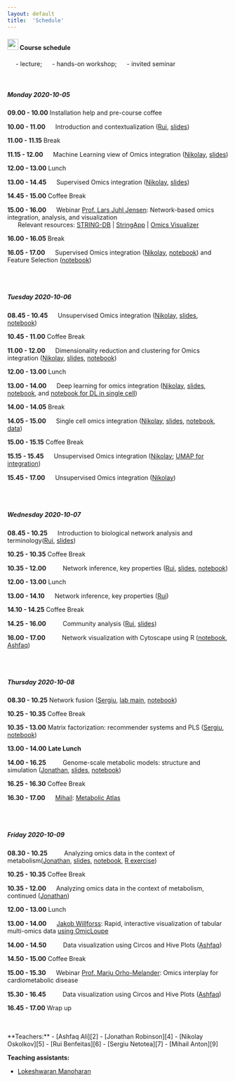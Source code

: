 ```yaml
---
layout: default
title:  'Schedule'
---
```

#### <img border="0" src="https://www.svgrepo.com/show/20800/event-date-and-time-symbol.svg" width="25" height="25"> Course schedule

<img border="0" src="https://www.svgrepo.com/show/7321/teacher.svg" width="15" height="15"> - lecture; 
<img border="0" src="https://www.svgrepo.com/show/7421/computer.svg" width="15" height="15"> - hands-on workshop; 
<img border="0" src="https://www.svgrepo.com/show/307069/public-speaking-speak-tell-talk.svg" width="15" height="15"> - invited seminar  
<br>
<br>
##### Monday 2020-10-05

**09.00 - 10.00** Installation help and pre-course coffee

**10.00 - 11.00** <img border="0" src="https://www.svgrepo.com/show/7321/teacher.svg" width="15" height="15"> Introduction and contextualization ([Rui][6], [slides](./session_intro/course_intro.pdf))

**11.00 - 11.15** Break

**11.15 - 12.00** <img border="0" src="https://www.svgrepo.com/show/7321/teacher.svg" width="15" height="15"> Machine Learning view of Omics integration ([Nikolay][5], [slides](/workshop_omics_integration/session_ml/MachineLearningViewOmicsIntegration_Oskolkov.pdf))

**12.00 - 13.00** Lunch

**13.00 - 14.45** <img border="0" src="https://www.svgrepo.com/show/7321/teacher.svg" width="15" height="15"> Supervised Omics integration ([Nikolay][5], [slides](./session_ml/SupervisedOMICsIntegration/SupervisedOmicsIntegration_Oskolkov.pdf))

**14.45 - 15.00** Coffee Break

**15.00 - 16.00** <img border="0" src="https://www.svgrepo.com/show/307069/public-speaking-speak-tell-talk.svg" width="15" height="15"> Webinar [Prof. Lars Juhl Jensen][1]: Network-based omics integration, analysis, and visualization  
&nbsp;&nbsp;&nbsp;&nbsp;&nbsp;&nbsp;Relevant resources: [STRING-DB](https://string-db.org/) | [StringApp](https://pubmed.ncbi.nlm.nih.gov/30450911/) | [Omics Visualizer](https://f1000research.com/articles/9-157)

**16.00 - 16.05** Break

**16.05 - 17.00** <img border="0" src="https://www.svgrepo.com/show/7421/computer.svg" width="15" height="15"> Supervised Omics integration ([Nikolay][5], [notebook](./session_ml/SupervisedOMICsIntegration/supervised_omics_integr_CLL.html)) and Feature Selection ([notebook](./session_ml/FeatureSelectionIntegrOMICs/OmicsIntegration_FeatureSelection.html))

<br>
<br>

##### Tuesday 2020-10-06

**08.45 - 10.45** <img border="0" src="https://www.svgrepo.com/show/7321/teacher.svg" width="15" height="15"> Unsupervised Omics integration ([Nikolay][5], [slides](./session_ml/UnsupervisedOMICsIntegration/UnsupervisedOmicsIntegration_Oskolkov.pdf), [notebook](./session_ml/UnsupervisedOMICsIntegration/UnsupervisedOMICsIntegration.html))

**10.45 - 11.00** Coffee Break

**11.00 - 12.00** <img border="0" src="https://www.svgrepo.com/show/7321/teacher.svg" width="15" height="15"> Dimensionality reduction and clustering for Omics integration ([Nikolay][5], [slides](./session_ml/DimReductSingleCell/DimensionReduction_Oskolkov.pdf), [notebook](./session_ml/DimReductSingleCell/OmicsIntegration_DimensionReduction.html))

**12.00 - 13.00** Lunch

**13.00 - 14.00** <img border="0" src="https://www.svgrepo.com/show/7321/teacher.svg" width="15" height="15"> Deep learning for omics integration ([Nikolay][5], [slides](./session_ml/DeepLearningDataIntegration/DeepLearningOmicsIntegration_Oskolkov.pdf), [notebook](./session_ml/DeepLearningDataIntegration/DeepLearningDataIntegration.html), and [notebook for DL in single cell](./session_ml/DeepLearningDataIntegration/DeepLearning_SingleCell_10X_1.3Mcells.html))

**14.00 - 14.05** Break

**14.05 - 15.00** <img border="0" src="https://www.svgrepo.com/show/7321/teacher.svg" width="15" height="15"> Single cell omics integration ([Nikolay][5], [slides](./session_ml/SingleCell/SingleCellOmicsIntegration_Oskolkov.pdf), [notebook](./session_ml/SingleCell/SingleCell_OmicsIntegration.html), [data](https://drive.google.com/file/d/1hBeh2L5PC-T87YObCmJv4Qcm59IqkkOf/view?usp=sharing))

**15.00 - 15.15** Coffee Break

**15.15 - 15.45** <img border="0" src="https://www.svgrepo.com/show/7421/computer.svg" width="15" height="15"> Unsupervised Omics integration ([Nikolay][5]; [UMAP for integration](./session_ml/UMAP_DataIntegration/UMAP_DataIntegration.html))

**15.45 - 17.00** <img border="0" src="https://www.svgrepo.com/show/7421/computer.svg" width="15" height="15"> Unsupervised Omics integration ([Nikolay][5])

<br>
<br>

##### Wednesday 2020-10-07

**08.45 - 10.25** <img border="0" src="https://www.svgrepo.com/show/7321/teacher.svg" width="15" height="15"> Introduction to biological network analysis and terminology([Rui][6], [slides](./session_topology/1Introduction.pdf))

**10.25 - 10.35** Coffee Break

**10.35 - 12.00** <img border="0" src="https://www.svgrepo.com/show/7321/teacher.svg" width="15" height="15"><img border="0" src="https://www.svgrepo.com/show/7421/computer.svg" width="15" height="15"> Network inference, key properties ([Rui][6], [slides](./session_topology/2Network_inference.pdf), [notebook](./session_topology/lab.html))

**12.00 - 13.00** Lunch

**13.00 - 14.10** <img border="0" src="https://www.svgrepo.com/show/7421/computer.svg" width="15" height="15"> Network inference, key properties ([Rui][6])

**14.10 - 14.25** Coffee Break

**14.25 - 16.00** <img border="0" src="https://www.svgrepo.com/show/7321/teacher.svg" width="15" height="15"><img border="0" src="https://www.svgrepo.com/show/7421/computer.svg" width="15" height="15"> Community analysis ([Rui][6], [slides](./session_topology/3Community_analysis.pdf))

**16.00 - 17.00** <img border="0" src="https://www.svgrepo.com/show/7321/teacher.svg" width="15" height="15"><img border="0" src="https://www.svgrepo.com/show/7421/computer.svg" width="15" height="15"> Network visualization with Cytoscape using R ([notebook](./session_visualization/Cytoscape_tutorial.html), [Ashfaq][2])

<br>
<br>

##### Thursday 2020-10-08

**08.30 - 10.25** Network fusion ([Sergiu][7], [lab main](./session_nmf/Lab.html), [notebook](./session_nmf/SNF_main.html))

**10.25 - 10.35** Coffee Break

**10.35 - 13.00** Matrix factorization: recommender systems and PLS ([Sergiu][7], [notebook](./session_nmf/MF_main.html))

**13.00 - 14.00** **Late Lunch**

**14.00 - 16.25** <img border="0" src="https://www.svgrepo.com/show/7321/teacher.svg" width="15" height="15"><img border="0" src="https://www.svgrepo.com/show/7421/computer.svg" width="15" height="15"> Genome-scale metabolic models: structure and simulation ([Jonathan][4], [slides](./session_gems/lectures/GEM_session_day1.pdf), [notebook](./session_gems/COBRApy_tutorial.html))

**16.25 - 16.30** Coffee Break

**16.30 - 17.00** <img border="0" src="https://www.svgrepo.com/show/307069/public-speaking-speak-tell-talk.svg" width="15" height="15"> [Mihail][9]: [Metabolic Atlas][12]

<br>
<br>

##### Friday 2020-10-09

**08.30 - 10.25** <img border="0" src="https://www.svgrepo.com/show/7321/teacher.svg" width="15" height="15"><img border="0" src="https://www.svgrepo.com/show/7421/computer.svg" width="15" height="15"> Analyzing omics data in the context of metabolism([Jonathan][4], [slides](./session_gems/lectures/GEM_session_day2.pdf), [notebook](./session_gems/GEM_GSC_extraction.html), [R exercise](./session_gems/GEM_GSA.html))

**10.25 - 10.35** Coffee Break

**10.35 - 12.00** <img border="0" src="https://www.svgrepo.com/show/7421/computer.svg" width="15" height="15"> Analyzing omics data in the context of metabolism, continued ([Jonathan][4])

**12.00 - 13.00** Lunch

**13.00 - 14.00** <img border="0" src="https://www.svgrepo.com/show/307069/public-speaking-speak-tell-talk.svg" width="15" height="15"> [Jakob Willforss][10]: Rapid, interactive visualization of tabular multi-omics data [using OmicLoupe][11]

**14.00 - 14.50** <img border="0" src="https://www.svgrepo.com/show/7321/teacher.svg" width="15" height="15"><img border="0" src="https://www.svgrepo.com/show/7421/computer.svg" width="15" height="15"> Data visualization using Circos and Hive Plots ([Ashfaq][2])

**14.50 - 15.00** Coffee Break

**15.00 - 15.30** <img border="0" src="https://www.svgrepo.com/show/307069/public-speaking-speak-tell-talk.svg" width="15" height="15"> Webinar [Prof. Marju Orho-Melander][3]: Omics interplay for cardiometabolic disease

**15.30 - 16.45** <img border="0" src="https://www.svgrepo.com/show/7321/teacher.svg" width="15" height="15"><img border="0" src="https://www.svgrepo.com/show/7421/computer.svg" width="15" height="15"> Data visualization using Circos and Hive Plots ([Ashfaq][2])

**16.45 - 17.00** Wrap up  

<br>
<br>
**Teachers:**
- [Ashfaq Ali][2]
- [Jonathan Robinson][4]
- [Nikolay Oskolkov][5]
- [Rui Benfeitas][6]
- [Sergiu Netotea][7]
- [Mihail Anton][9]

**Teaching assistants:**
- [Lokeshwaran Manoharan][8]


[1]: https://jensenlab.org/people/larsjuhljensen/
[2]: https://nbis.se/about/staff/ashfaq-ali/
[3]: https://www.ludc.lu.se/marju-orho-melander-professor-of-genetic-epidemiology-pi
[4]: https://nbis.se/about/staff/jonathan-robinson/
[5]: https://nbis.se/about/staff/nikolay-oskolkov/
[6]: https://nbis.se/about/staff/rui-benfeitas/
[7]: https://nbis.se/about/staff/sergiu-netotea/
[8]: https://nbis.se/about/staff/lokeshwaran-manoharan/
[9]: https://nbis.se/about/staff/mihail-anton
[10]: https://www.linkedin.com/in/jakobwillforss
[11]: https://github.com/ComputationalProteomics/OmicLoupe
[12]: https://www.metabolicatlas.org/
